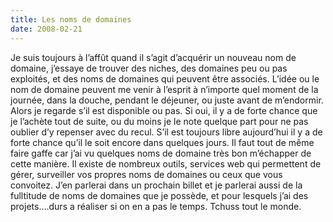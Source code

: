```yaml
---
title: Les noms de domaines
date: 2008-02-21
---
```

Je suis toujours à l’affût quand il s’agit d’acquérir un nouveau nom de domaine, j’essaye de trouver des niches, des domaines peu ou pas exploités, et des noms de domaines qui peuvent être associés. L’idée ou le nom de domaine peuvent me venir à l’esprit à n’importe quel moment de la journée, dans la douche, pendant le déjeuner, ou juste avant de m’endormir. Alors je regarde s’il est disponible ou pas. Si oui, il y a de forte chance que je l’achète tout de suite, ou du moins je le note quelque part pour ne pas oublier d’y repenser avec du recul. S’il est toujours libre aujourd’hui il y a de forte chance qu’il le soit encore dans quelques jours. Il faut tout de même faire gaffe car j’ai vu quelques noms de domaine très bon m’échapper de cette manière.
Il existe de nombreux outils, services web qui permettent de gérer, surveiller vos propres noms de domaines ou ceux que vous convoitez. J’en parlerai dans un prochain billet et je parlerai aussi de la fulltitude de noms de domaines que je possède, et pour lesquels j’ai des projets….durs a réaliser si on en a pas le temps.
Tchuss tout le monde.